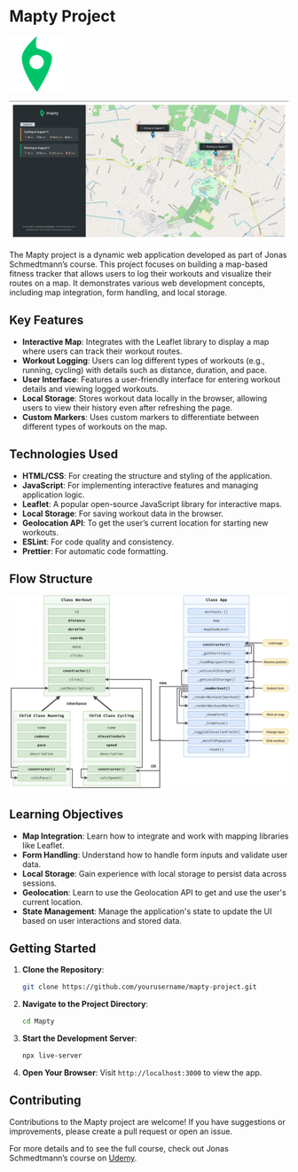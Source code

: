 # Mapty Project

 ![icon](icon.png)

  ![icon](Mapty-app.png)
 
The Mapty project is a dynamic web application developed as part of Jonas Schmedtmann’s course. This project focuses on building a map-based fitness tracker that allows users to log their workouts and visualize their routes on a map. It demonstrates various web development concepts, including map integration, form handling, and local storage.

## Key Features

- **Interactive Map**: Integrates with the Leaflet library to display a map where users can track their workout routes.
- **Workout Logging**: Users can log different types of workouts (e.g., running, cycling) with details such as distance, duration, and pace.
- **User Interface**: Features a user-friendly interface for entering workout details and viewing logged workouts.
- **Local Storage**: Stores workout data locally in the browser, allowing users to view their history even after refreshing the page.
- **Custom Markers**: Uses custom markers to differentiate between different types of workouts on the map.

## Technologies Used

- **HTML/CSS**: For creating the structure and styling of the application.
- **JavaScript**: For implementing interactive features and managing application logic.
- **Leaflet**: A popular open-source JavaScript library for interactive maps.
- **Local Storage**: For saving workout data in the browser.
- **Geolocation API**: To get the user’s current location for starting new workouts.
- **ESLint**: For code quality and consistency.
- **Prettier**: For automatic code formatting.

## Flow Structure

 ![Mapty-architecture](Mapty-architecture-final.png)

## Learning Objectives

- **Map Integration**: Learn how to integrate and work with mapping libraries like Leaflet.
- **Form Handling**: Understand how to handle form inputs and validate user data.
- **Local Storage**: Gain experience with local storage to persist data across sessions.
- **Geolocation**: Learn to use the Geolocation API to get and use the user's current location.
- **State Management**: Manage the application's state to update the UI based on user interactions and stored data.

## Getting Started

1. **Clone the Repository**: 

    ```bash
    git clone https://github.com/yourusername/mapty-project.git
    ```

2. **Navigate to the Project Directory**: 

    ```bash
    cd Mapty
    ```

4. **Start the Development Server**: 

    ```bash
    npx live-server
    ```

5. **Open Your Browser**: Visit `http://localhost:3000` to view the app.

## Contributing

Contributions to the Mapty project are welcome! If you have suggestions or improvements, please create a pull request or open an issue.

For more details and to see the full course, check out Jonas Schmedtmann’s course on [Udemy](https://www.udemy.com/course/advanced-css-and-sass/).
